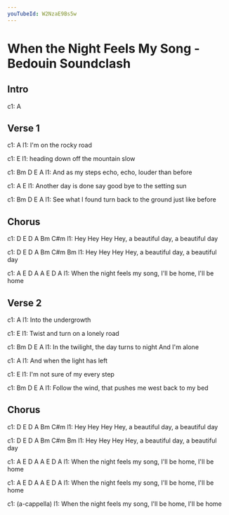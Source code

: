 ```yaml
---
youTubeId: W2NzaE9Bs5w
---
```


# When the Night Feels My Song - Bedouin Soundclash

## Intro
 
c1: A

## Verse 1
 
c1:                  A
l1: I'm on the rocky road

c1:                      E
l1: heading down off the mountain slow

c1:                Bm           D      E       A
l1: And as my steps echo, echo, louder than before

c1:         A                               E
l1: Another day is done say good bye to the setting sun

c1:            Bm                           D     E       A
l1: See what I found turn back to the ground just like before

## Chorus
 
c1: D           E      D          A           Bm   C#m
l1: Hey Hey Hey Hey, a beautiful day, a beautiful day

c1: D           E      D          A           Bm   C#m   Bm
l1: Hey Hey Hey Hey, a beautiful day, a beautiful day

c1:          A   E          D  A          A  E          D  A
l1: When the night feels my song, I'll be home, I'll be home

## Verse 2
 
c1: A
l1: Into the undergrowth

c1:                    E
l1: Twist and turn on a lonely road

c1:             Bm                    D      E       A
l1: In the twilight, the day turns to night And I'm alone

c1: A
l1: And when the light has left

c1:                    E
l1: I'm not sure of my every step

c1:             Bm                  D    E          A
l1: Follow the wind, that pushes me west back to my bed

## Chorus
 
c1: D           E      D          A           Bm   C#m
l1: Hey Hey Hey Hey, a beautiful day, a beautiful day

c1: D           E      D          A           Bm   C#m   Bm
l1: Hey Hey Hey Hey, a beautiful day, a beautiful day

c1:          A   E          D  A          A  E          D  A
l1: When the night feels my song, I'll be home, I'll be home

c1:          A   E          D  A          A  E          D  A
l1: When the night feels my song, I'll be home, I'll be home

c1:      (a-cappella)
l1: When the night feels my song, I'll be home, I'll be home